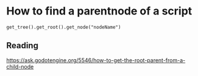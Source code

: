 # How to find a parentnode of a script  


```gdscript
get_tree().get_root().get_node("nodeName")
```


## Reading
https://ask.godotengine.org/5546/how-to-get-the-root-parent-from-a-child-node
